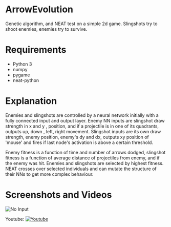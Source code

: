 # ArrowEvolution
Genetic algorithm, and NEAT test on a simple 2d game. Slingshots try to shoot enemies, enemies try to survive.

# Requirements
- Python 3
- numpy
- pygame
- neat-python

# Explanation
Enemies and slingshots are controlled by a neural network initially with a fully connected input and output layer. 
Enemy NN inputs are slingshot draw strength in x and y , position, and if a projectile is in one of its quadrants, outputs up, down , left, right movement.
Slingshot inputs are its own draw strength, enemy position, enemy's dy and dx, outputs xy position of 'mouse' and fires if last node's activation is above a certain threshold.

Enemy fitness is a function of time and number of arrows dodged, slingshot fitness is a function of average distance of projectiles from enemy, and if the enemy was hit.
Enemies and slingshots are selected by highest fitness. NEAT crosses over selected individuals and can mutate the structure of their NNs to get more complex behaviour.

# Screenshots and Videos
![No Input](https://i.postimg.cc/267rnMy5/midgame.png)

Youtube:
[![Youtube](https://img.youtube.com/vi/sRS6lCvJe9U/0.jpg)](https://www.youtube.com/watch?v=sRS6lCvJe9U)
